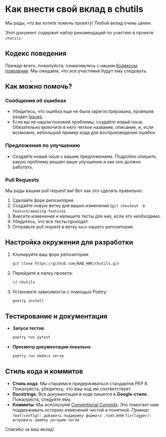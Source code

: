 # Как внести свой вклад в chutils

Мы рады, что вы хотите помочь проекту! Любой вклад очень ценен.

Этот документ содержит набор рекомендаций по участию в проекте `chutils`.

## Кодекс поведения

Прежде всего, пожалуйста, ознакомьтесь с нашим [Кодексом поведения](./CODE_OF_CONDUCT.md). Мы ожидаем, что все участники
будут ему следовать.

## Как можно помочь?

### Сообщения об ошибках

- Убедитесь, что ошибка еще не была зарегистрирована, проверив
  раздел [Issues](https://github.com/Chu4hel/chutils/issues).
- Если вы не нашли похожей проблемы, создайте новый issue. Обязательно включите в него четкое название, описание, и,
  если возможно, небольшой пример кода для воспроизведения ошибки.

### Предложения по улучшению

- Создайте новый issue с вашим предложением. Подробно опишите, какую проблему решает ваше улучшение и как оно должно
  работать.

### Pull Requests

Мы рады вашим pull request'ам! Вот как это сделать правильно:

1. Сделайте форк репозитория.
2. Создайте новую ветку для ваших изменений (`git checkout -b feature/amazing-feature`).
3. Внесите изменения и напишите тесты для них, если это необходимо.
4. Убедитесь, что все тесты проходят.
5. Отправьте pull request в ветку `main` нашего репозитория.

## Настройка окружения для разработки

1. Клонируйте ваш форк репозитория:
   ```bash
   git clone https://github.com/ВАШ_НИК/chutils.git
   ```

2. Перейдите в папку проекта:
   ```bash
   cd chutils
   ```

3. Установите зависимости с помощью Poetry:
   ```bash
   poetry install
   ```

## Тестирование и документация

- **Запуск тестов**:
  ```bash
  poetry run pytest
  ```

- **Просмотр документации локально**:
  ```bash
  poetry run mkdocs serve
  ```

## Стиль кода и коммитов

- **Стиль кода**: Мы стараемся придерживаться стандартов PEP 8. Пожалуйста, убедитесь, что ваш код им соответствует.
- **Docstrings**: Вся документация в коде пишется в **Google-стиле**. Пожалуйста, следуйте ему.
- **Коммиты**: Мы используем [Conventional Commits](https://www.conventionalcommits.org/). Это помогает нам поддерживать
  историю изменений чистой и понятной.
  *Пример: `feat(config): добавить поддержку формата .toml` или `fix(logger): исправить ошибку ротации логов`*

Спасибо за ваш вклад!
